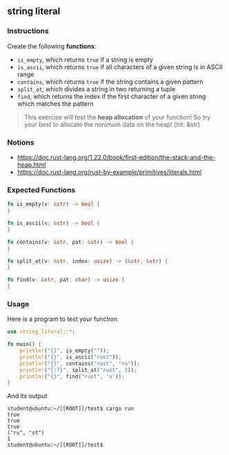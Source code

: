 ## string literal

### Instructions

Create the following **functions**:

- `is_empty`, which returns `true` if a string is empty
- `is_ascii`, which returns `true` if all characters of a given string is in ASCII range
- `contains`, which returns `true` if the string contains a given pattern
- `split_at`, which divides a string in two returning a tuple
- `find`, which returns the index if the first character of a given string which matches the pattern

> This exercise will test the **heap allocation** of your function!
> So try your best to allocate the minimum data on the heap! (hit: &str)

### Notions

- https://doc.rust-lang.org/1.22.0/book/first-edition/the-stack-and-the-heap.html
- https://doc.rust-lang.org/rust-by-example/primitives/literals.html

### Expected Functions

```rust
fn is_empty(v: &str) -> bool {
}

fn is_ascii(v: &str) -> bool {
}

fn contains(v: &str, pat: &str) -> bool {
}

fn split_at(v: &str, index: usize) -> (&str, &str) {
}

fn find(v: &str, pat: char) -> usize {
}
```

### Usage

Here is a program to test your function

```rust
use string_literal::*;

fn main() {
    println!("{}", is_empty(""));
    println!("{}", is_ascii("rust"));
    println!("{}", contains("rust", "ru"));
    println!("{:?}", split_at("rust", 2));
    println!("{}", find("rust", 'u'));
}
```

And its output

```console
student@ubuntu:~/[[ROOT]]/test$ cargo run
true
true
true
("ru", "st")
1
student@ubuntu:~/[[ROOT]]/test$
```
